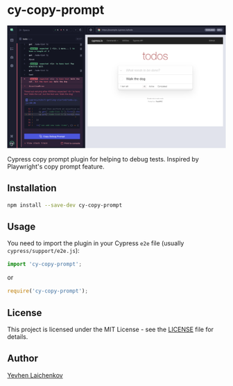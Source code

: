 # cy-copy-prompt

![](./assets/image.png)

Cypress copy prompt plugin for helping to debug tests. Inspired by Playwright's copy prompt feature.

## Installation

```bash
npm install --save-dev cy-copy-prompt
```

## Usage

You need to import the plugin in your Cypress `e2e` file (usually `cypress/support/e2e.js`):

```typescript
import 'cy-copy-prompt';
```

or

```javascript
require('cy-copy-prompt');
```

## License

This project is licensed under the MIT License - see the [LICENSE](LICENSE) file for details.

## Author

[Yevhen Laichenkov](elaichenkov@gmail.com)